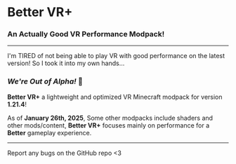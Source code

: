 # Better VR+  
### An Actually Good VR Performance Modpack!  
---

I'm TIRED of not being able to play VR with good performance on the latest version! So I took it into my own hands...  

### **_We're Out of Alpha!_** 🎉

**Better VR+** a lightweight and optimized VR Minecraft modpack for version **1.21.4**!  

As of **January 26th, 2025**, Some other modpacks include shaders and other mods/content, **Better VR+** focuses mainly on performance for a **Better** gameplay experience.

---

Report any bugs on the GitHub repo <3
